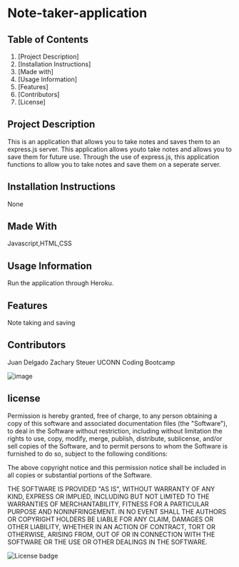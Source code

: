 
# Note-taker-application
    
## Table of Contents

1. [Project Description]
2. [Installation Instructions]
3. [Made with]
4. [Usage Information]
5. [Features] 
6. [Contributors]
7. [License]
    

## Project Description
This is an application that allows you to take notes and saves them to an express.js server. This application allows youto take notes and allows you to save them for future use. Through the use of express.js, this application functions to allow you to take notes and save them on a seperate server.

## Installation Instructions
None

## Made With
Javascript,HTML,CSS

## Usage Information
Run the application through Heroku.

## Features
Note taking and saving

## Contributors
Juan Delgado
Zachary Steuer 
UCONN Coding Bootcamp

![image](https://user-images.githubusercontent.com/93566950/153911161-372cf1ad-aa0c-47c7-87d8-44efe177b4aa.png)


## license

Permission is hereby granted, free of charge, to any person obtaining a copy of this software and associated documentation files (the "Software"), to deal in the Software without restriction, including without limitation the rights to use, copy, modify, merge, publish, distribute, sublicense, and/or sell copies of the Software, and to permit persons to whom the Software is furnished to do so, subject to the following conditions:

The above copyright notice and this permission notice shall be included in all copies or substantial portions of the Software.

THE SOFTWARE IS PROVIDED "AS IS", WITHOUT WARRANTY OF ANY KIND, EXPRESS OR IMPLIED, INCLUDING BUT NOT LIMITED TO THE WARRANTIES OF MERCHANTABILITY, FITNESS FOR A PARTICULAR PURPOSE AND NONINFRINGEMENT. IN NO EVENT SHALL THE AUTHORS OR COPYRIGHT HOLDERS BE LIABLE FOR ANY CLAIM, DAMAGES OR OTHER LIABILITY, WHETHER IN AN ACTION OF CONTRACT, TORT OR OTHERWISE, ARISING FROM, OUT OF OR IN CONNECTION WITH THE SOFTWARE OR THE USE OR OTHER DEALINGS IN THE SOFTWARE.




![License badge](https://img.shields.io/badge/license-MIT-green)
 
